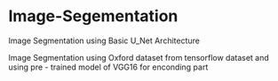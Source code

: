 # Image-Segementation
Image Segmentation using Basic U_Net Architecture

Image Segmentation using Oxford dataset from tensorflow dataset and using pre - trained model of VGG16 for enconding part 

